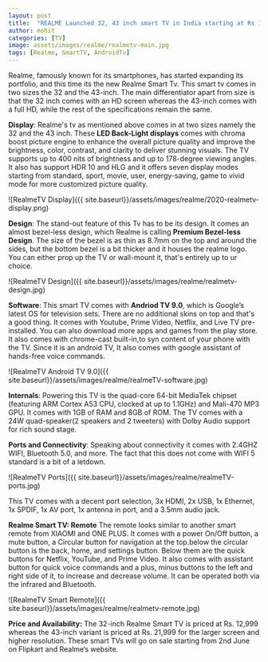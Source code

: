 ```yaml
---
layout: post
title:  "REALME Launched 32, 43 inch smart TV in India starting at Rs 12,999"
author: mohit
categories: [TV]
image: assets/images/realme/realmetv-main.jpg
tags: [Realme, SmartTV, AndroidTv]
---
```


Realme, famously known for its smartphones, has started expanding its portfolio, and this time its the new Realme Smart Tv. This smart tv comes in two sizes the 32 and the 43-inch. The main differentiator apart from size is that the 32 inch comes with an HD screen whereas the 43-inch comes with a full HD, while the rest of the specifications remain the same.


**Display**:
Realme's tv as mentioned above comes in at two sizes namely the 32 and the 43 inch. These **LED Back-Light displays** comes with chroma boost picture engine to enhance the overall picture quality and improve the brightness, color, contrast, and clarity to deliver stunning visuals. The TV supports up to 400 nits of brightness and up to 178-degree viewing angles. It also has support HDR 10 and HLG and it offers seven display modes starting from standard, sport, movie, user, energy-saving, game to vivid mode for more customized picture quality.

![RealmeTV Display]({{ site.baseurl}}/assets/images/realme/2020-realmetv-display.png)

**Design**:
The stand-out feature of this Tv has to be its design. It comes an almost bezel-less design, which Realme is calling **Premium Bezel-less Design**. The size of the bezel is as thin as 8.7mm on the top and around the sides, but the bottom bezel is a bit thicker and it houses the realme logo. You can either prop up the TV or wall-mount it, that's entirely up to ur choice.

![RealmeTV Design]({{ site.baseurl}}/assets/images/realme/realmetv-design.jpg)

**Software**:
This smart TV comes with **Andriod TV 9.0**, which is Google’s latest OS for television sets. There are no additional skins on top and that's a good thing. It comes with Youtube, Prime Video, Netflix, and Live TV pre-installed. You can also download more apps and games from the play store. It also comes with chrome-cast built-in,to syn content of your phone with the TV. Since it is an android TV, It also comes with google assistant of hands-free voice commands.

![RealmeTV Android TV 9.0]({{ site.baseurl}}/assets/images/realme/realmeTV-software.jpg)

**Internals**:
Powering this TV is the quad-core 64-bit MediaTek chipset (featuring ARM Cortex A53 CPU, clocked at up to 1.1GHz) and Mali-470 MP3 GPU. It comes with 1GB of RAM and 8GB of ROM. The TV comes with a 24W quad-speaker(2 speakers and 2 tweeters) with Dolby Audio support for rich sound stage.

**Ports and Connectivity**:
Speaking about connectivity it comes with 2.4GHZ WIFI, Bluetooth 5.0, and more. The fact that this does not come with WIFI 5 standard is a bit of a letdown.

![RealmeTV Ports]({{ site.baseurl}}/assets/images/realme/realmeTV-ports.jpg)

This TV  comes with a decent port selection, 3x HDMI, 2x USB, 1x Ethernet, 1x SPDIF, 1x AV port, 1x antenna in port, and a 3.5mm audio jack. 

**Realme Smart TV: Remote**
The remote looks similar to another smart remote from XIAOMI and ONE PLUS. It comes with a power On/Off button, a mute button, a Circular button for navigation at the top.below the circular button is the back, home, and settings button. Below them are the quick buttons for Netflix, YouTube, and Prime Video. It also comes with assistant button for quick voice commands and a plus, minus buttons to the left and right side of it, to increase and decrease volume. It can be operated both via the infrared and Bluetooth.

![RealmeTV Smart Remote]({{ site.baseurl}}/assets/images/realme/realmetv-remote.jpg)

**Price and Availability:**
The 32-inch Realme Smart TV is priced at Rs. 12,999 whereas the 43-inch variant is priced at Rs. 21,999 for the larger screen and higher resolution. These smart TVs will go on sale starting from 2nd June on Flipkart and Realme’s website. 
